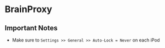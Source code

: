 BrainProxy
==========

## Important Notes
* Make sure to ```Settings >> General >> Auto-Lock = Never``` on each iPod